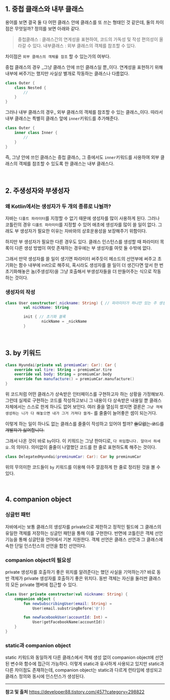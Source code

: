 ## 1. 중첩 클래스와 내부 클래스
용어를 보면 결국 둘 다 어떤 클래스 안에 클래스를 또 쓰는 형태인 것 같은데, 둘의 차이점은 무엇일까?
정의를 보면 아래와 같다.

>중첩클래스 : 클래스간의 연게성을 표현하여, 코드의 가독성 및 작성 편의성이 올라갈 수 있다.
내부클래스 : 외부 클래스의 객체를 참조할 수 있다.

차이점은 `외부 클래스의 객체를 참조` 할 수 있는가의 여부다.

중첩 클래스의 경우 _그냥 클래스 안에 쓰인 클래스일 뿐_이다.
연계성을 표현하기 위해 내부에 써주기는 했지만 사실상 별개로 작동하는 클래스나 다름없다.
```kotlin
class Outer {
    class Nested {
        //
    }
}
```


그러나 내부 클래스의 경우_ 외부 클래스의 객체를 참조할 수 있는 클래스_이다.
따라서 내부 클래스는 특별히 클래스 앞에 `inner`키워드를 추가해준다.
```kotlin
class Outer {
    inner class Inner {
        //
    }
}
```
즉, 그냥 안에 쓰인 클래스는 중첩 클래스, 그 중에서도 `inner`키워드를 사용하여 외부 클래스의 객체를 참조할 수 있도록 한 클래스는 내부 클래스다.

</br>

## 2. 주생성자와 부생성자
### 왜 Kotlin에서는 생성자가 두 개의 종류로 나뉠까?
자바는 `디폴트 파라미터`를 지정할 수 없기 때문에 생성자를 많이 사용하게 된다. 그러나 코틀린의 경우 `디폴트 파라미터`를 지정할 수 있어 애초에 생성자를 많이 쓸 일이 없다. 그래도 부 생성자가 필요한 이유는 자바와의 상호운용성을 보장해주기 위함이다.

하지만 부 생성자가 필요한 다른 경우도 있다. 클래스 인스턴스를 생성할 때 파라미터 목록이 다른 생성 방법이 여럿 존재하는 경우에는 부 생성자를 여럿 둘 수밖에 없다.

그래서 만약 생성자를 쓸 일이 생기면 파라미터 써주듯이 메소드의 선언부에 써주고 초기화는 함수 내부에 init으로 해주되, 혹시라도 생성자를 쓸 일이 더 생긴다면 앞서 한 번 초기화해놓은 놈(주생성자)을 그냥 호출해서 부생성자들을 더 만들어주는 식으로 작동하는 것이다.

### 생성자의 작성
```kotlin
class User constructor(_nickname: String) { // 파라미터가 하나만 있는 주 생성자
		val nickName: String

		init { // 초기화 블록
				nickName = _nickName
		}
 ```

</br>

## 3. by 키워드
```kotlin
class Hyundai(private val premiumCar: Car): Car {
	override val tire: String = premiumCar.tire
    override val body: String = premiumCar.body
    override fun manufacture() = premiumCar.manufacture()
}
```

위 코드처럼 어떤 클래스가 상속받은 인터페이스를 구현하고자 하는 상황을 가정해보자. 그런데 실제로 구현하는 코드를 작성하고보니 그 내용이 다 상속받은 내용일 뿐 클래스 자체에서는 스스로 한게 하나도 없어 보인다. 여러 줄을 열심히 썼지면 결론은 `그냥 객체 생성하는 니가 다 해놓으면 내가 그거 가져다 쓸게~` 를 줄줄이 늘어좋은 셈이 되는거다. 

이렇게 하는 일이 하나도 없는 클래스를 줄줄이 작성하고 있어야 할까? ~~쓸모없는 코드를 개발자가 싫어합니다.~~

그래서 나온 것이 바로 `by`이다. 이 키워드는 그냥 한마디로, `다 위임합니다. 알아서 하세요.`의 의미다. 
의미없이 줄줄이 나열했던 코드를 한 줄로 표현하도록 해주는 것이다.

```kotlin
class DelegatedHyundai(preminumCar: Car): Car by preminumCar
```

위의 무의미한 코드들이 `by` 키워드를 이용해 아주 깔끔하게 한 줄로 정리된 것을 볼 수 있다.

</br>

## 4. companion object
### 싱글턴 패턴

자바에서는 보통 클래스의 생성자를 private으로 제한하고 정적인 필드에 그 클래스의 유일한 객체를 저장하는 싱글턴 패턴을 통해 이를 구현한다. 반면에 코틀린은 객체 선언 기능을 통해 싱글턴을 언어에서 기본 지원한다. 객체 선언은 클래스 선언과 그 클래스에 속한 단일 인스턴스의 선언을 합친 선언이다.

### companion object의 필요성
private 생성자를 호출하기 좋은 위치를 알려준다는 했던 사실을 기억하는가? 바로 동반 객체가 private 생성자를 호출하기 좋은 위치다. 동반 객체는 자신을 둘러싼 클래스의 모든 private 멤버에 접근할 수 있다.

```kotlin
class User private constructor(val nickname: String) {
    companion object {
        fun newSubscribingUser(email: String) =
            User(email.substringBefore('@'))

        fun newFacebookUser(accountId: Int) =
            User(getFacebookName(accountId))
    }
}
```

### static과 companion object
static 키워드와 동일하게 다른 클래스에서 객체 생성 없이 companion object에 선언된 변수와 함수에 접근이 가능하다. 이렇게 static과 유사하게 사용되고 있지만 static과 다른 차이점도 존재하는데, companion object는 static과 다르게 런타임에 생성되고 클래스 정의와 동시에 인스턴스가 생성된다.


---
**참고 및 출처**
https://developer88.tistory.com/457?category=298822
